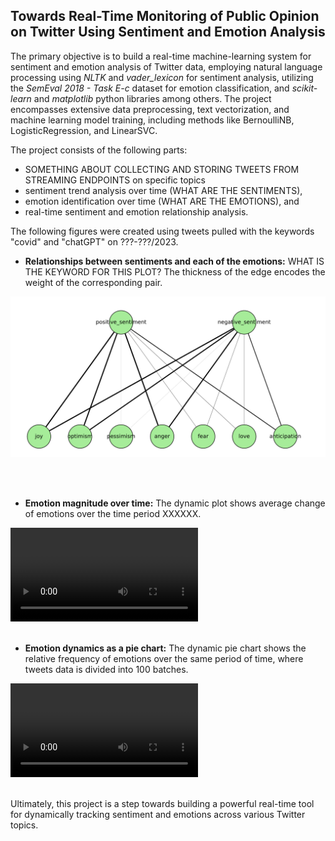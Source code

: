 ## Towards Real-Time Monitoring of Public Opinion on Twitter Using Sentiment and Emotion Analysis

The primary objective is to build a real-time machine-learning system for sentiment and emotion analysis of Twitter data, employing natural language processing using *NLTK* and *vader_lexicon* for sentiment analysis, utilizing the *SemEval 2018 - Task E-c* dataset for emotion classification, and *scikit-learn* and *matplotlib* python libraries among others. The project encompasses extensive data preprocessing, text vectorization, and machine learning model training, including methods like BernoulliNB, LogisticRegression, and LinearSVC. 

The project consists of the following parts: 
- SOMETHING ABOUT COLLECTING AND STORING TWEETS FROM STREAMING ENDPOINTS on specific topics
- sentiment trend analysis over time (WHAT ARE THE SENTIMENTS), 
- emotion identification over time (WHAT ARE THE EMOTIONS), and
- real-time sentiment and emotion relationship analysis.

<!-- The results are visualized as bipartite graphs and dynamic plots, providing insights into evolving public opinion. -->
The following figures were created using tweets pulled with the keywords "covid" and "chatGPT" on ???-???/2023. 

- **Relationships between sentiments and each of the emotions:**  WHAT IS THE KEYWORD FOR THIS PLOT? The thickness of the edge encodes the weight of the corresponding pair.
<p align="center" >
<img src="images/bipartiteCovid.jpg?raw=true"  width="700"/>
</p><br><br>

- **Emotion magnitude over time:** The dynamic plot shows average change of emotions over the time period XXXXXX.

<video src="https://github.com/cdjidjev/cdjidjev.github.io/assets/40774209/12867180-6878-451b-b62d-1dfe56cd94e9" controls="controls" style="max-width: 500px;">
</video>
<br><br>

- **Emotion dynamics as a pie chart:**  The dynamic pie chart shows the relative frequency of emotions over the same period of time, where tweets data is divided into 100 batches. 

<video src="https://github.com/cdjidjev/cdjidjev.github.io/assets/40774209/7223d7d6-0841-4c0e-a28b-841bdbfd96e1" controls="controls" style="max-width: 500px;">
</video>
<br><br>

Ultimately, this project is a step towards building a powerful real-time tool for dynamically tracking sentiment and emotions across various Twitter topics.

